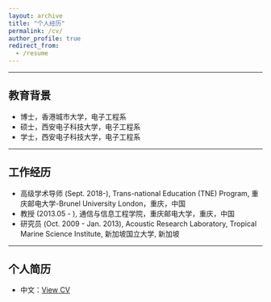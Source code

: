 ```yaml
---
layout: archive
title: "个人经历"
permalink: /cv/
author_profile: true
redirect_from:
  - /resume
---
```


---
## 教育背景 
- 博士，香港城市大学，电子工程系							       		
- 硕士，西安电子科技大学，电子工程系			        		
- 学士，西安电子科技大学，电子工程系

---
## 工作经历  
- 高级学术导师 (Sept. 2018-), Trans-national Education (TNE) Program, 重庆邮电大学-Brunel University London，重庆，中国 
- 教授 (2013.05 - ), 通信与信息工程学院，重庆邮电大学，重庆，中国
- 研究员 (Oct. 2009 - Jan. 2013), Acoustic Research Laboratory, Tropical Marine Science Institute, 新加坡国立大学, 新加坡

---
## 个人简历 
- 中文：[View CV](../files/resumech.pdf)



